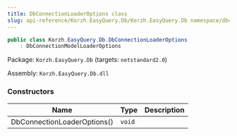 ```yaml
---
title: DbConnectionLoaderOptions class
slug: api-reference/Korzh.EasyQuery.Db/Korzh.EasyQuery.Db namespace/dbconnectionloaderoptions-class
---
```



```csharp
public class Korzh.EasyQuery.Db.DbConnectionLoaderOptions
    : DbConnectionModelLoaderOptions

```
Package: `Korzh.EasyQuery.Db` (targets: `netstandard2.0`)

Assembly: `Korzh.EasyQuery.Db.dll`

### Constructors

| Name | Type | Description | 
| --- | --- | --- | 
| DbConnectionLoaderOptions() | `void` |  |